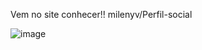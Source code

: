 Vem no site conhecer!!
milenyv/Perfil-social



![image](https://github.com/user-attachments/assets/e4a26806-8774-40f0-bbaf-ed93d1bfcde3)
